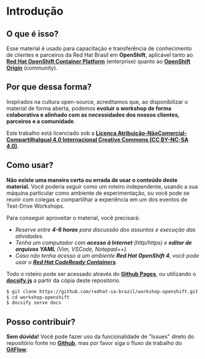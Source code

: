 # Introdução

## O que é isso?

Esse material é usado para capacitação e transferência de conhecimento de clientes e parceiros da Red Hat Brasil em **OpenShift**, aplicável tanto ao [**Red Hat OpenShift Container Platform**](https://www.openshift.com/container-platform/index.html) \(enterprise\) quanto ao [**OpenShift Origin**](https://www.openshift.org/) \(community\).

## Por que dessa forma?

Inspirados na cultura open-source, acreditamos que, ao disponibilizar o material de forma aberta, podemos **evoluir o workshop de forma colaborativa e alinhado com as necessidades dos nossos clientes, parceiros e a comunidade**.

Este trabalho está licenciado sob a [**Licença Atribuição-NãoComercial-CompartilhaIgual 4.0 Internacional Creative Commons \(CC BY-NC-SA 4.0\)**](https://creativecommons.org/licenses/by-nc-sa/4.0/deed.pt_BR).

## Como usar?

**Não existe uma maneira certa ou errada de usar o conteúdo deste material.** Você poderia seguir como um roteiro independente, usando a sua máquina particular como ambiente de experimentação, ou você pode se reunir com colegas e compartilhar a experiência em um dos eventos de Test-Drive Workshops.

Para conseguir aproveitar o material, você precisará:

* _Reserve entre **4-6 horas** para discussão dos assuntos e execução das atividades._
* _Tenha um computador com **acesso à Internet** (http/https) e **editor de arquivos YAML** (Vim, VSCode, Notepad++)._
* _Caso não tenha acesso a um ambiente **Red Hat OpenShift 4**, você pode usar o [**Red Hat CodeReady Containers**](https://github.com/code-ready/crc)._

Todo o roteiro pode ser acessado através do [**Github Pages**](https://redhat-sa-brazil.github.io/workshop-openshift), ou utilizando o [**docsify.js**](https://docsify.js.org) a partir da cópia deste repositório.

```bash
$ git clone https://github.com/redhat-sa-brazil/workshop-openshift.git
$ cd workshop-openshift
$ docsify serve docs
```

## Posso contribuir?

**Sem dúvida!** Você pode fazer uso da funcionalidade de "Issues" direto do repositório fonte no [**Github**](https://github.com/redhat-sa-brazil/workshop-openshift), mas por favor siga o fluxo de trabalho do [**GitFlow**](https://datasift.github.io/gitflow/IntroducingGitFlow.html). 
